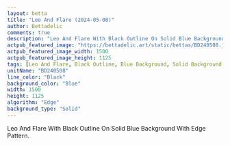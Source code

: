 ```yaml
---
layout: betta
title: "Leo And Flare (2024-05-08)"
author: Bettadelic
comments: true
description: "Leo And Flare With Black Outline On Solid Blue Background With Edge Pattern."
actpub_featured_image: "https://bettadelic.art/static/bettas/BD240508.jpg"
actpub_featured_image_width: 1500
actpub_featured_image_height: 1125
tags: [Leo And Flare, Black Outline, Blue Background, Solid Background Pattern, Edge Pattern, May 2024]
unitName: "BD240508"
line_color: "Black"
background_color: "Blue"
width: 1500
height: 1125
algorithm: "Edge"
background_type: "Solid"
---
```


Leo And Flare With Black Outline On Solid Blue Background With Edge Pattern.
